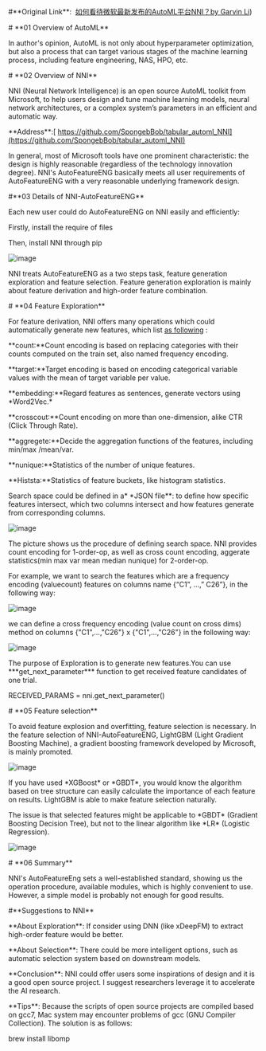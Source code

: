 \#\*\*Original Link\*\*:  [如何看待微软最新发布的AutoML平台NNI？by Garvin
Li](https://www.zhihu.com/question/297982959/answer/964961829?utm_source=wechat_session&utm_medium=social&utm_oi=28812108627968&from=singlemessage&isappinstalled=0))

\# \*\*01 Overview of AutoML\*\*

In author's opinion, AutoML is not only about hyperparameter optimization, but
also a process that can target various stages of the machine learning process,
including feature engineering, NAS, HPO, etc.

\# \*\*02 Overview of NNI\*\*

NNI (Neural Network Intelligence) is an open source AutoML toolkit from
Microsoft, to help users design and tune machine learning models, neural network
architectures, or a complex system’s parameters in an efficient and automatic
way.

\*\*Address\*\*:[ https://github.com/SpongebBob/tabular_automl_NNI](https://github.com/SpongebBob/tabular_automl_NNI)

In general, most of Microsoft tools have one prominent characteristic: the
design is highly reasonable (regardless of the technology innovation degree).
NNI's AutoFeatureENG basically meets all user requirements of AutoFeatureENG
with a very reasonable underlying framework design.

\#\*\*03 Details of NNI-AutoFeatureENG\*\*

Each new user could do AutoFeatureENG on NNI easily and efficiently:

Firstly, install the require of files

Then, install NNI through pip

![image](https://upload-images.jianshu.io/upload_images/20947594-b2219460951f6a12.jpg?imageMogr2/auto-orient/strip%7CimageView2/2/w/1240)

NNI treats AutoFeatureENG as a two steps task, feature generation exploration
and feature selection. Feature generation exploration is mainly about feature
derivation and high-order feature combination.

\# \*\*04 Feature Exploration\*\*

For feature derivation, NNI offers many operations which could automatically
generate new features, which list [as
following](https://github.com/SpongebBob/tabular_automl_NNI/blob/master/AutoFEOp.md) :

\*\*count:\*\*Count encoding is based on replacing categories with their counts
computed on the train set, also named frequency encoding.

\*\*target:\*\*Target encoding is based on encoding categorical variable values
with the mean of target variable per value.

\*\*embedding:\*\*Regard features as sentences, generate vectors using
\*Word2Vec.\*

\*\*crosscout:\*\*Count encoding on more than one-dimension, alike CTR (Click
Through Rate).

\*\*aggregete:\*\*Decide the aggregation functions of the features, including
min/max /mean/var.

\*\*nunique:\*\*Statistics of the number of unique features.

\*\*Histsta:\*\*Statistics of feature buckets, like histogram statistics.

Search space could be defined in a\* \*JSON file\*\*: to define how specific
features intersect, which two columns intersect and how features generate from
corresponding columns.

![image](https://upload-images.jianshu.io/upload_images/20947594-0534cc8ea51e4382.jpg?imageMogr2/auto-orient/strip%7CimageView2/2/w/1240)

The picture shows us the procedure of defining search space. NNI provides count
encoding for 1-order-op, as well as cross count encoding, aggerate
statistics(min max var mean median nunique) for 2-order-op.

For example, we want to search the features which are a frequency encoding
(valuecount) features on columns name {“C1”, ...,” C26”}, in the following way:

![image](https://upload-images.jianshu.io/upload_images/20947594-d49c0ead372d4ac0.jpg?imageMogr2/auto-orient/strip%7CimageView2/2/w/1240)

we can define a cross frequency encoding (value count on cross dims) method on
columns {"C1",...,"C26"} x {"C1",...,"C26"} in the following way:

![image](https://upload-images.jianshu.io/upload_images/20947594-c58c8d498559c4f0.jpg?imageMogr2/auto-orient/strip%7CimageView2/2/w/1240)

The purpose of Exploration is to generate new features.You can use
\*\*\*get_next_parameter\*\*\* function to get received feature candidates of
one trial.

RECEIVED_PARAMS = nni.get_next_parameter()

\# \*\*05 Feature selection\*\*

To avoid feature explosion and overfitting, feature selection is necessary. In
the feature selection of NNI-AutoFeatureENG, LightGBM (Light Gradient Boosting
Machine), a gradient boosting framework developed by Microsoft, is mainly
promoted.

![image](https://upload-images.jianshu.io/upload_images/20947594-3dbf914e7b48da01.jpg?imageMogr2/auto-orient/strip%7CimageView2/2/w/1240)

If you have used \*XGBoost\* or \*GBDT\*, you would know the algorithm based on
tree structure can easily calculate the importance of each feature on results.
LightGBM is able to make feature selection naturally.

The issue is that selected features might be applicable to \*GBDT\* (Gradient
Boosting Decision Tree), but not to the linear algorithm like \*LR\* (Logistic
Regression).

![image](https://upload-images.jianshu.io/upload_images/20947594-1c23ae3edc07d9e5.jpg?imageMogr2/auto-orient/strip%7CimageView2/2/w/1240)

\# \*\*06 Summary\*\*

NNI's AutoFeatureEng sets a well-established standard, showing us the operation
procedure, available modules, which is highly convenient to use. However, a
simple model is probably not enough for good results.

\#\*\*Suggestions to NNI\*\*

\*\*About Exploration\*\*: If consider using DNN (like xDeepFM) to extract
high-order feature would be better.

\*\*About Selection\*\*: There could be more intelligent options, such as
automatic selection system based on downstream models.

\*\*Conclusion\*\*: NNI could offer users some inspirations of design and it is
a good open source project. I suggest researchers leverage it to accelerate the
AI research.

\*\*Tips\*\*: Because the scripts of open source projects are compiled based on
gcc7, Mac system may encounter problems of gcc (GNU Compiler Collection). The
solution is as follows:

brew install libomp

